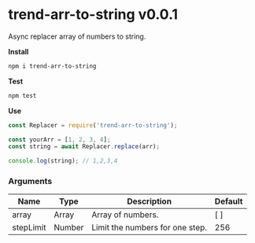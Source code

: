 # trend-arr-to-string v0.0.1

Async replacer array of numbers to string.

**Install**

```bash
npm i trend-arr-to-string
```

**Test**

```bash
npm test
```

**Use**

```javascript
const Replacer = require('trend-arr-to-string');

const yourArr = [1, 2, 3, 4];
const string = await Replacer.replace(arr);

console.log(string); // 1,2,3,4
```

### Arguments

| Name 	| Type 	| Description 	| Default 	|
|-----------	|--------	|--------------------------------	|---------	|
| array | Array 	| Array of numbers. 	| [ ] 	|
| stepLimit 	| Number 	| Limit the numbers for one step. 	| 256 	|
